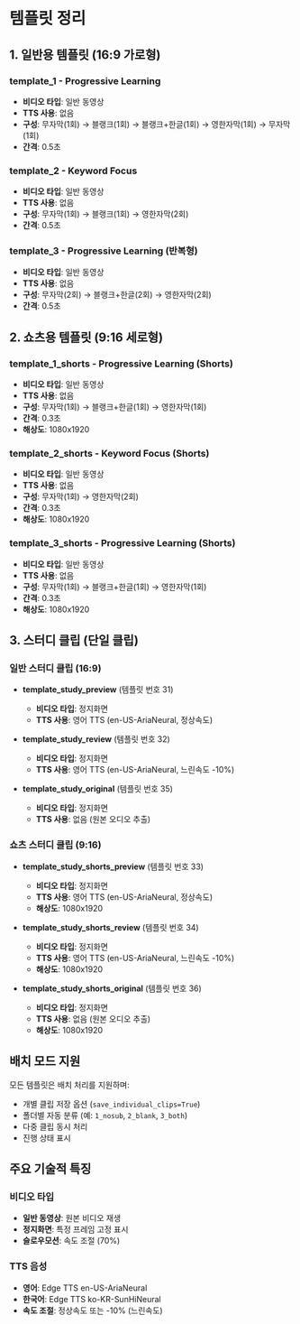 # 템플릿 정리

## 1. 일반용 템플릿 (16:9 가로형)

### template_1 - Progressive Learning
- **비디오 타입**: 일반 동영상
- **TTS 사용**: 없음
- **구성**: 무자막(1회) → 블랭크(1회) → 블랭크+한글(1회) → 영한자막(1회) → 무자막(1회)
- **간격**: 0.5초

### template_2 - Keyword Focus  
- **비디오 타입**: 일반 동영상
- **TTS 사용**: 없음
- **구성**: 무자막(1회) → 블랭크(1회) → 영한자막(2회)
- **간격**: 0.5초

### template_3 - Progressive Learning (반복형)
- **비디오 타입**: 일반 동영상
- **TTS 사용**: 없음
- **구성**: 무자막(2회) → 블랭크+한글(2회) → 영한자막(2회)
- **간격**: 0.5초





## 2. 쇼츠용 템플릿 (9:16 세로형)

### template_1_shorts - Progressive Learning (Shorts)
- **비디오 타입**: 일반 동영상
- **TTS 사용**: 없음
- **구성**: 무자막(1회) → 블랭크+한글(1회) → 영한자막(1회)
- **간격**: 0.3초
- **해상도**: 1080x1920

### template_2_shorts - Keyword Focus (Shorts)
- **비디오 타입**: 일반 동영상
- **TTS 사용**: 없음
- **구성**: 무자막(1회) → 영한자막(2회)
- **간격**: 0.3초
- **해상도**: 1080x1920

### template_3_shorts - Progressive Learning (Shorts)
- **비디오 타입**: 일반 동영상
- **TTS 사용**: 없음
- **구성**: 무자막(1회) → 블랭크+한글(1회) → 영한자막(1회)
- **간격**: 0.3초
- **해상도**: 1080x1920

## 3. 스터디 클립 (단일 클립)

### 일반 스터디 클립 (16:9)
- **template_study_preview** (템플릿 번호 31)
  - **비디오 타입**: 정지화면
  - **TTS 사용**: 영어 TTS (en-US-AriaNeural, 정상속도)
  
- **template_study_review** (템플릿 번호 32)
  - **비디오 타입**: 정지화면
  - **TTS 사용**: 영어 TTS (en-US-AriaNeural, 느린속도 -10%)
  
- **template_study_original** (템플릿 번호 35)
  - **비디오 타입**: 정지화면
  - **TTS 사용**: 없음 (원본 오디오 추출)

### 쇼츠 스터디 클립 (9:16)
- **template_study_shorts_preview** (템플릿 번호 33)
  - **비디오 타입**: 정지화면
  - **TTS 사용**: 영어 TTS (en-US-AriaNeural, 정상속도)
  - **해상도**: 1080x1920
  
- **template_study_shorts_review** (템플릿 번호 34)
  - **비디오 타입**: 정지화면
  - **TTS 사용**: 영어 TTS (en-US-AriaNeural, 느린속도 -10%)
  - **해상도**: 1080x1920
  
- **template_study_shorts_original** (템플릿 번호 36)
  - **비디오 타입**: 정지화면
  - **TTS 사용**: 없음 (원본 오디오 추출)
  - **해상도**: 1080x1920

## 배치 모드 지원

모든 템플릿은 배치 처리를 지원하며:
- 개별 클립 저장 옵션 (`save_individual_clips=True`)
- 폴더별 자동 분류 (예: `1_nosub`, `2_blank`, `3_both`)
- 다중 클립 동시 처리
- 진행 상태 표시

## 주요 기술적 특징

### 비디오 타입
- **일반 동영상**: 원본 비디오 재생
- **정지화면**: 특정 프레임 고정 표시
- **슬로우모션**: 속도 조절 (70%)

### TTS 음성
- **영어**: Edge TTS en-US-AriaNeural
- **한국어**: Edge TTS ko-KR-SunHiNeural
- **속도 조절**: 정상속도 또는 -10% (느린속도)